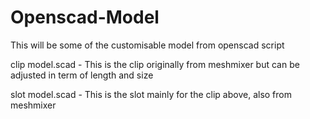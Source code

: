 # Openscad-Model

This will be some of the customisable model from openscad script

clip model.scad - This is the clip originally from meshmixer but can be adjusted in term of length and size

slot model.scad - This is the slot mainly for the clip above, also from meshmixer
